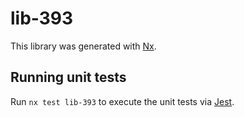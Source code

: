 # lib-393

This library was generated with [Nx](https://nx.dev).

## Running unit tests

Run `nx test lib-393` to execute the unit tests via [Jest](https://jestjs.io).
